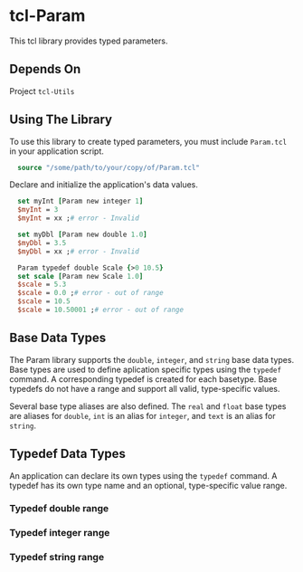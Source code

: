# tcl-Param
This tcl library provides typed parameters.

## Depends On

Project `tcl-Utils`


## Using The Library

To use this library to create typed parameters, you must include
`Param.tcl` in your application script.

```Tcl
  source "/some/path/to/your/copy/of/Param.tcl"
```

Declare and initialize the application's data values.

```Tcl
  set myInt [Param new integer 1]
  $myInt = 3
  $myInt = xx ;# error - Invalid

  set myDbl [Param new double 1.0]
  $myDbl = 3.5
  $myDbl = xx ;# error - Invalid

  Param typedef double Scale {>0 10.5}
  set scale [Param new Scale 1.0]
  $scale = 5.3
  $scale = 0.0 ;# error - out of range
  $scale = 10.5
  $scale = 10.50001 ;# error - out of range
```

## Base Data Types

The Param library supports the `double`, `integer`, and `string` base data
types. Base types are used to define aplication specific types using the
`typedef` command. A corresponding typedef is created for each basetype. Base
typedefs do not have a range and support all valid, type-specific values.

Several base type aliases are also defined. The `real` and `float` base types
are aliases for `double`, `int` is an alias for `integer`, and `text` is an
alias for `string`.

## Typedef Data Types

An application can declare its own types using the `typedef` command. A typedef
has its own type name and an optional, type-specific value range.

### Typedef double range

### Typedef integer range

### Typedef string range
